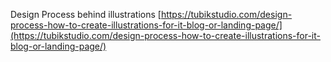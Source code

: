 Design Process behind illustrations
[https://tubikstudio.com/design-process-how-to-create-illustrations-for-it-blog-or-landing-page/](https://tubikstudio.com/design-process-how-to-create-illustrations-for-it-blog-or-landing-page/)

